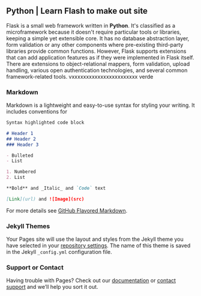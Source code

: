 ## Python | Learn Flash to make out site

Flask is a small web framework written in **Python**. It's classified as a microframework because it doesn't require particular tools or libraries, keeping a simple yet extensible core. It has no database abstraction layer, form validation or any other components where pre-existing third-party libraries provide common functions. However, Flask supports extensions that can add application features as if they were implemented in Flask itself. There are extensions to object-relational mappers, form validation, upload handling, various open authentication technologies, and several common framework-related tools. 
vxxxxxxxxxxxxxxxxxxxxxxx
verde

### Markdown

Markdown is a lightweight and easy-to-use syntax for styling your writing. It includes conventions for

```markdown
Syntax highlighted code block

# Header 1
## Header 2
### Header 3

- Bulleted
- List

1. Numbered
2. List

**Bold** and _Italic_ and `Code` text

[Link](url) and ![Image](src)
```

For more details see [GitHub Flavored Markdown](https://guides.github.com/features/mastering-markdown/).

### Jekyll Themes

Your Pages site will use the layout and styles from the Jekyll theme you have selected in your [repository settings](https://github.com/edupaiva/Site_Flask/settings/pages). The name of this theme is saved in the Jekyll `_config.yml` configuration file.

### Support or Contact

Having trouble with Pages? Check out our [documentation](https://docs.github.com/categories/github-pages-basics/) or [contact support](https://support.github.com/contact) and we’ll help you sort it out.
